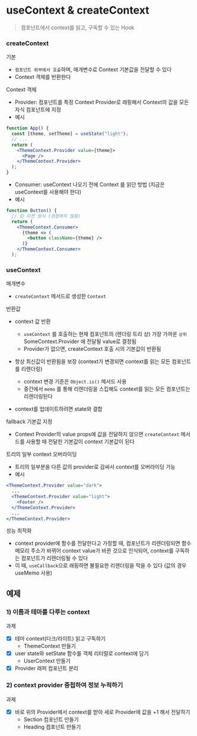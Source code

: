# useContext & createContext

> 컴포넌트에서 context를 읽고, 구독할 수 있는 Hook

### createContext

기본

- `컴포넌트 외부에서 호출`하며, 매개변수로 Context 기본값을 전달할 수 있다
- Context 객체를 반환한다

Context 객체

- Provider: 컴포넌트를 특정 Context Provider로 래핑해서 Context의 값을 모든 자식 컴포넌트에 지정
- 예시

```jsx
function App() {
  const [theme, setTheme] = useState("light");
  // ...
  return (
    <ThemeContext.Provider value={theme}>
      <Page />
    </ThemeContext.Provider>
  );
}
```

- Consumer: useContext 나오기 전에 Context 를 읽던 방법 (지금은 useContext를 사용해야 한다)
- 예시

```jsx
function Button() {
  // 🟡 이전 방식 (권장하지 않음)
  return (
    <ThemeContext.Consumer>
      {theme => (
        <button className={theme} />
      )}
    </ThemeContext.Consumer>
  );
```

### useContext

매개변수

- `createContext` 메서드로 생성한 `Context`

반환값

- context 값 반환
  - `useContext` 를 호출하는 현재 컴포넌트의 (렌더링 트리 상) 가장 가까운 `상위` SomeContext.Provider 에 전달될 value로 결정됨
  - Provider가 없으면, createContext 호출 시의 기본값이 반환됨
- 항상 최신값이 반환됨을 보장 (context가 변경되면 context를 읽는 모든 컴포넌트를 리렌더링)

  - context 변경 기준은 `Object.is()` 메서드 사용
  - 중간에서 `memo` 를 통해 리렌더링을 스킵해도 context를 읽는 모든 컴포넌트는 리렌더링된다

- context를 업데이트하려면 state와 결합

fallback 기본값 지정

- Context Provider의 value props에 값을 전달하지 않으면 `createContext` 메서드를 사용할 때 전달한 기본값이 context 기본값이 된다

트리의 일부 context 오버라이딩

- 트리의 일부분을 다른 값의 provider로 감싸서 context를 오버라이딩 가능
- 예시

```jsx
<ThemeContext.Provider value="dark">
  ...
  <ThemeContext.Provider value="light">
    <Footer />
  </ThemeContext.Provider>
  ...
</ThemeContext.Provider>
```

성능 최적화

- context provider에 함수를 전달한다고 가정할 때, 컴포넌트가 리렌더링되면 함수 메모리 주소가 바뀌어 context value가 바뀐 것으로 인식되어, context를 구독하는 컴포넌트가 리렌더링될 수 있다
- 이 때, `useCallback`으로 래핑하면 불필요한 리렌더링을 막을 수 있다 (값의 경우 useMemo 사용)

## 예제

### 1) 이름과 테마를 다루는 context

과제

- [x] 테마 context(다크/라이트) 읽고 구독하기
  - ThemeContext 만들기
- [x] user state와 setState 함수를 객체 리터럴로 context에 담기
  - UserContext 만들기
- [x] Provider 래퍼 컴포넌트 분리

### 2) context provider 중첩하여 정보 누적하기

과제

- [x] 바로 위의 Provider에서 context를 받아 새로 Provider에 값을 +1 해서 전달하기
  - Section 컴포넌트 만들기
  - Heading 컴포넌트 만들기
